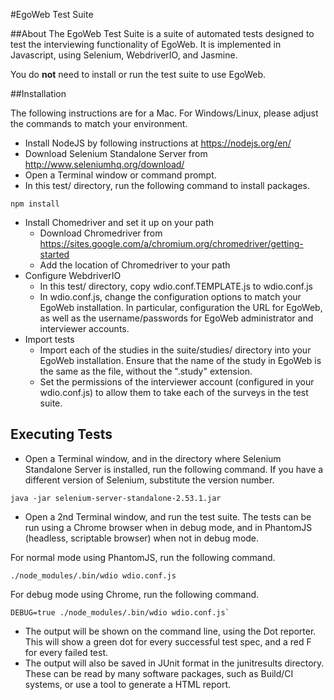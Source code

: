 #EgoWeb Test Suite

##About
The EgoWeb Test Suite is a suite of automated tests designed to test the interviewing functionality of EgoWeb.
It is implemented in Javascript, using Selenium, WebdriverIO, and Jasmine.

You do **not** need to install or run the test suite to use EgoWeb.

##Installation

The following instructions are for a Mac. For Windows/Linux, please adjust the commands to match your environment.

* Install NodeJS by following instructions at https://nodejs.org/en/
* Download Selenium Standalone Server from http://www.seleniumhq.org/download/
* Open a Terminal window or command prompt.
* In this test/ directory, run the following command to install packages.
```
npm install
```
* Install Chomedriver and set it up on your path
  * Download Chromedriver from https://sites.google.com/a/chromium.org/chromedriver/getting-started
  * Add the location of Chromedriver to your path
* Configure WebdriverIO
  * In this test/ directory, copy wdio.conf.TEMPLATE.js to wdio.conf.js
  * In wdio.conf.js, change the configuration options to match your EgoWeb installation. In particular, configuration
the URL for EgoWeb, as well as the username/passwords for EgoWeb administrator and interviewer accounts.
* Import tests
  * Import each of the studies in the suite/studies/ directory into your EgoWeb installation. Ensure that the name of the
 study in EgoWeb is the same as the file, without the ".study" extension.
  * Set the permissions of the interviewer account (configured in your wdio.conf.js) to allow them to take each of the surveys
in the test suite.


## Executing Tests
* Open a Terminal window, and in the directory where Selenium Standalone Server is installed, run the following command.
If you have a different version of Selenium, substitute the version number.
```
java -jar selenium-server-standalone-2.53.1.jar
```
* Open a 2nd Terminal window, and run the test suite. The tests can be run using a Chrome browser when in debug mode,
and in PhantomJS (headless, scriptable browser) when not in debug mode.

For normal mode using PhantomJS, run the following command.
```
./node_modules/.bin/wdio wdio.conf.js
```
For debug mode using Chrome, run the following command.
```
DEBUG=true ./node_modules/.bin/wdio wdio.conf.js`
```
* The output will be shown on the command line, using the Dot reporter. This will show a green dot for every successful test spec,
and a red F for every failed test.
* The output will also be saved in JUnit format in the junitresults directory. These can be read by many software packages,
such as Build/CI systems, or use a tool to generate a HTML report.